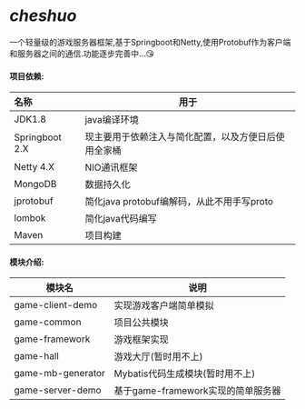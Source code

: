 # *cheshuo*
一个轻量级的游戏服务器框架,基于Springboot和Netty,使用Protobuf作为客户端和服务器之间的通信.功能逐步完善中...😘



#### 项目依赖:

| 名称           | 用于                                                 |
| :------------- | ---------------------------------------------------- |
| JDK1.8         | java编译环境                                         |
| Springboot 2.X | 现主要用于依赖注入与简化配置，以及方便日后使用全家桶 |
| Netty 4.X      | NIO通讯框架                                          |
| MongoDB        | 数据持久化                                           |
| jprotobuf      | 简化java protobuf编解码，从此不用手写proto           |
| lombok         | 简化java代码编写                                     |
| Maven          | 项目构建                                             |



#### 模块介绍:

| 模块名            | 说明                               |
| ----------------- | ---------------------------------- |
| game-client-demo  | 实现游戏客户端简单模拟             |
| game-common       | 项目公共模块                       |
| game-framework    | 游戏框架实现                       |
| game-hall         | 游戏大厅(暂时用不上)               |
| game-mb-generator | Mybatis代码生成模块(暂时用不上)    |
| game-server-demo  | 基于game-framework实现的简单服务器 |

